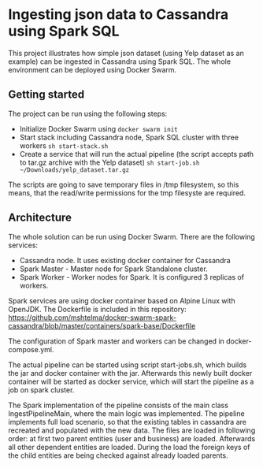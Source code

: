 # Ingesting json data to Cassandra using Spark SQL

This project illustrates how simple json dataset (using Yelp dataset as an example) can be ingested in Cassandra using Spark SQL. 
The whole environment can be deployed using Docker Swarm. 


## Getting started

The project can be run using the following steps:

- Initialize Docker Swarm using 
`docker swarm init`
- Start stack including Cassandra node, Spark SQL cluster with three workers
`sh start-stack.sh `
- Create a service that will run the actual pipeline (the script accepts path to tar.gz archive with the Yelp dataset)
`sh start-job.sh ~/Downloads/yelp_dataset.tar.gz `

The scripts are going to save temporary files in /tmp filesystem, so this means, that the read/write permissions for the tmp filesyste are required. 


## Architecture

The whole solution can be run using Docker Swarm. There are the following services:
- Cassandra node. It uses existing docker container for Cassandra
- Spark Master - Master node for Spark Standalone cluster.
- Spark Worker - Worker nodes for Spark. It is configured  3 replicas of workers.

Spark services are using docker container based on Alpine Linux with OpenJDK.
The Dockerfile is included in this repository: https://github.com/mshtelma/docker-swarm-spark-cassandra/blob/master/containers/spark-base/Dockerfile

The configuration of Spark master and workers can be changed in docker-compose.yml.

The actual pipeline can be started using script start-jobs.sh, which builds the jar and docker container with the jar.
Afterwards this newly built docker container will be started as docker service, which will start the pipeline as a job on spark cluster.

The Spark implementation of the pipeline consists of the main class IngestPipelineMain, where the main logic was implemented.
The pipeline implements full load scenario, so that the existing tables in cassandra are recreated and populated with the new data.
The files are loaded in following order: at first two parent entities (user and business) are loaded.
Afterwards all other dependent entities are loaded. During the load the foreign keys of the child entities are being checked against already loaded parents.

